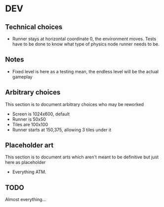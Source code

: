 # DEV


## Technical choices

* Runner stays at horizontal coordinate 0, the environment moves. Tests have to be done to know what type of physics node runner needs to be.


## Notes

* Fixed level is here as a testing mean, the endless level will be the actual gameplay

## Arbitrary choices

This section is to document arbitrary choices who may be reworked

* Screen is 1024x600, default
* Runner is 50x50
* Tiles are 100x100
* Runner starts at 150,375, allowing 3 tiles under it

## Placeholder art

This section is to document arts which aren't meant to be definitive but just here as placeholder

* Everything ATM.

## TODO 

Almost everything...